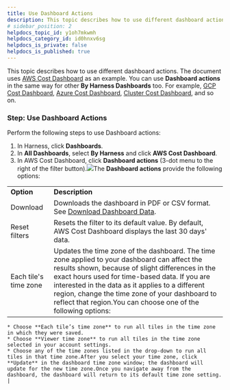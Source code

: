 ```yaml
---
title: Use Dashboard Actions
description: This topic describes how to use different dashboard actions.
# sidebar_position: 2
helpdocs_topic_id: y1oh7mkwmh
helpdocs_category_id: id0hnxv6sg
helpdocs_is_private: false
helpdocs_is_published: true
---
```


This topic describes how to use different dashboard actions. The document uses [AWS Cost Dashboard](/article/u3yxrebj6r-aws-dashboard) as an example. You can use **Dashboard actions** in the same way for other **By Harness Dashboards** too. For example, [GCP Cost Dashboard](/article/tk55quhfi4-gcp-dashboard), [Azure Cost Dashboard](/article/n7vpieto0n-azure-cost-dashboard), [Cluster Cost Dashboard](/article/uai4ud1ibi-cluster-cost-dashboard), and so on.

### Step: Use Dashboard Actions

Perform the following steps to use Dashboard actions:

1. In Harness, click **Dashboards**.
2. In **All Dashboards**, select **By Harness** and click **AWS Cost Dashboard**.
3. In AWS Cost Dashboard, click **Dashboard actions** (3-dot menu to the right of the filter button).![](https://files.helpdocs.io/i5nl071jo5/articles/u3yxrebj6r/1626185281676/screenshot-2021-07-13-at-7-35-40-pm.png)The **Dashboard actions** provide the following options:  
  


|  |  |
| --- | --- |
| **Option** | **Description** |
| Download | Downloads the dashboard in PDF or CSV format. See [Download Dashboard Data](/article/op59lb1pxv-download-dashboard-data). |
| Reset filters | Resets the filter to its default value. By default, AWS Cost Dashboard displays the last 30 days' data. |
| Each tile's time zone | Updates the time zone of the dashboard. The time zone applied to your dashboard can affect the results shown, because of slight differences in the exact hours used for time-based data. If you are interested in the data as it applies to a different region, change the time zone of your dashboard to reflect that region.You can choose one of the following options:
	* Choose **Each tile’s time zone** to run all tiles in the time zone in which they were saved.
	* Choose **Viewer time zone** to run all tiles in the time zone selected in your account settings.
	* Choose any of the time zones listed in the drop-down to run all tiles in that time zone.After you select your time zone, click **Update** in the dashboard time zone window; the dashboard will update for the new time zone.Once you navigate away from the dashboard, the dashboard will return to its default time zone setting. |

